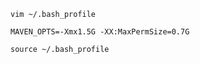 
    vim ~/.bash_profile
    
    MAVEN_OPTS=-Xmx1.5G -XX:MaxPermSize=0.7G 
    
    source ~/.bash_profile
    